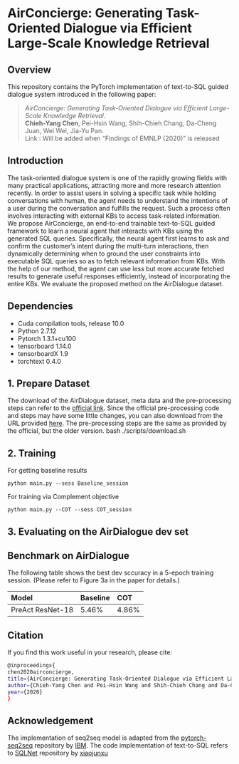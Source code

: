 # AirConcierge: Generating Task-Oriented Dialogue via Efficient Large-Scale Knowledge Retrieval


## Overview

This repository contains the PyTorch implementation of text-to-SQL guided dialogue system introduced in the following paper:

> _AirConcierge: Generating Task-Oriented Dialogue via Efficient Large-Scale Knowledge Retrieval_. <br>
**Chieh-Yang Chen**, Pei-Hsin Wang, Shih-Chieh Chang, Da-Cheng Juan, Wei Wei, Jia-Yu Pan. <br>
Link : Will be added when "Findings of EMNLP (2020)" is released

## Introduction
The task-oriented dialogue system is one of the rapidly growing fields with many practical applications, attracting more and more research attention recently. In order to assist users
in solving a specific task while holding conversations with human, the agent needs to understand the intentions of a user during the conversation and fulfills the request. Such a process often involves interacting with external KBs to access task-related information. We propose AirConcierge, an end-to-end trainable text-to-SQL guided framework to learn a neural agent that interacts
with KBs using the generated SQL queries. Specifically, the neural agent first learns to ask and confirm the customer’s intent during the multi-turn interactions, then dynamically determining when to ground the user constraints into executable SQL queries so as to fetch relevant information from KBs. With the help of our method, the agent can use less but more accurate fetched results to generate useful responses efficiently, instead of incorporating the entire KBs. We evaluate the proposed method on the AirDialogue dataset.

## Dependencies

* Cuda compilation tools, release 10.0
* Python 2.7.12
* Pytorch 1.3.1+cu100
* tensorboard 1.14.0
* tensorboardX 1.9
* torchtext 0.4.0

## 1. Prepare Dataset
The download of the AirDialogue dataset, meta data and the pre-processing steps can refer to the [official link](https://github.com/google/airdialogue_model). Since the official pre-processing code and steps may have some little changes, you can also download from the URL provided [here](https://drive.google.com/file/d/1jn6q5g7n4Dv_q2BhMs7j5pbQje91fSaZ/view?usp=sharing). The pre-processing steps are the same as provided by the official, but the older version.
	bash ./scripts/download.sh

## 2. Training
For getting baseline results
	
	python main.py --sess Baseline_session
	
For training via Complement objective

	python main.py --COT --sess COT_session

## 3. Evaluating on the AirDialogue dev set


## Benchmark on AirDialogue

The following table shows the best dev sccuracy in a 5-epoch training session. (Please refer to Figure 3a in the paper for details.)

| Model              | Baseline  | COT |
|:-------------------|:---------------------|:---------------------|
| PreAct ResNet-18                |               5.46%  |               4.86%  |


## Citation
If you find this work useful in your research, please cite:
```bash
@inproceedings{
chen2020airconcierge,
title={AirConcierge: Generating Task-Oriented Dialogue via Efficient Large-Scale Knowledge Retrieval},
author={Chieh-Yang Chen and Pei-Hsin Wang and Shih-Chieh Chang and Da-Cheng Juan and Wei Wei and Jia-Yu Pan},
year={2020}
}
```

## Acknowledgement
The implementation of seq2seq model is adapted from the [pytorch-seq2seq](https://github.com/IBM/pytorch-seq2seq) repository by [IBM](https://github.com/IBM). The code implementation of text-to-SQL refers to [SQLNet](https://github.com/xiaojunxu/SQLNet) repository by [xiaojunxu](https://github.com/xiaojunxu)
